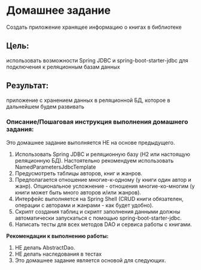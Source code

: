 # Домашнее задание
Создать приложение хранящее информацию о книгах в библиотеке

## Цель:
использовать возможности Spring JDBC и spring-boot-starter-jdbc для подключения к реляционным базам данных

## Результат:
приложение с хранением данных в реляционной БД, которое в дальнейшем будем развивать

### Описание/Пошаговая инструкция выполнения домашнего задания:
Это домашнее задание выполняется НЕ на основе предыдущего.

<ol>
<li>Использовать Spring JDBC и реляционную базу (H2 или настоящую реляционную БД). Настоятельно рекомендуем использовать NamedParametersJdbcTemplate</li>
<li>Предусмотреть таблицы авторов, книг и жанров.</li>
<li>Предполагается отношение многие-к-одному (у книги один автор и жанр). Опциональное усложнение - отношения многие-ко-многим (у книги может быть много авторов и/или жанров).</li>
<li>Интерфейс выполняется на Spring Shell (CRUD книги обязателен, операции с авторами и жанрами - как будет удобно).</li>
<li>Скрипт создания таблиц и скрипт заполнения данными должны автоматически запускаться с помощью spring-boot-starter-jdbc.</li>
<li>Написать тесты для всех методов DAO и сервиса работы с книгами.</li>
</ol>


**Рекомендации к выполнению работы:**
<ol>
<li>НЕ делать AbstractDao.</li>
<li>НЕ делать наследования в тестах</li>
<li>Это домашнее задание является основой для следующих.</li>
</ol>